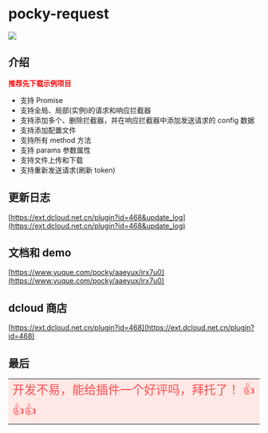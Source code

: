 # pocky-request

<img src="https://img.shields.io/badge/version-2.0.3.2-blue.svg?cacheSeconds=2592000" /><br />

## 介绍

<font color="red">**推荐先下载示例项目**</font><br />

- 支持 Promise
- 支持全局、局部(实例)的请求和响应拦截器
- 支持添加多个、删除拦截器，并在响应拦截器中添加发送请求的 config 数据
- 支持添加配置文件
- 支持所有 method 方法
- 支持 params 参数属性
- 支持文件上传和下载
- 支持重新发送请求(刷新 token)

## 更新日志

[https://ext.dcloud.net.cn/plugin?id=468&update_log](https://ext.dcloud.net.cn/plugin?id=468&update_log)

## 文档和 demo

[https://www.yuque.com/pocky/aaeyux/irx7u0](https://www.yuque.com/pocky/aaeyux/irx7u0)

## dcloud 商店

[https://ext.dcloud.net.cn/plugin?id=468](https://ext.dcloud.net.cn/plugin?id=468)

## 最后

<table><tr><td bgcolor="#FFE8E6" >
<font color="#FF4D4F" size="5">
开发不易，能给插件一个好评吗，拜托了！ 👍👍👍
</font>
</td></tr></table>
